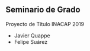 Seminario de Grado
------------------
Proyecto de Título INACAP 2019

- Javier Quappe
- Felipe Suárez
